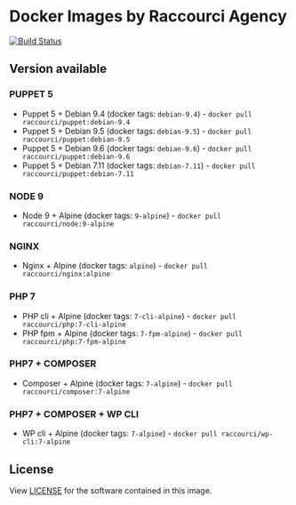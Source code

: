 # Docker Images by Raccourci Agency

[![Build Status](https://travis-ci.org/Raccourci/docker.svg?branch=master)](https://travis-ci.org/Raccourci/docker)

## Version available

### PUPPET 5

- Puppet 5 + Debian 9.4 (docker tags: `debian-9.4`) - `docker pull raccourci/puppet:debian-9.4`
- Puppet 5 + Debian 9.5 (docker tags: `debian-9.5`) - `docker pull raccourci/puppet:debian-9.5`
- Puppet 5 + Debian 9.6 (docker tags: `debian-9.6`) - `docker pull raccourci/puppet:debian-9.6`
- Puppet 5 + Debian 7.11 (docker tags: `debian-7.11`) - `docker pull raccourci/puppet:debian-7.11`

### NODE 9

- Node 9 + Alpine (docker tags: `9-alpine`) - `docker pull raccourci/node:9-alpine`

### NGINX

- Nginx + Alpine (docker tags: `alpine`) - `docker pull raccourci/nginx:alpine`

### PHP 7

- PHP cli + Alpine (docker tags: `7-cli-alpine`) - `docker pull raccourci/php:7-cli-alpine`
- PHP fpm + Alpine (docker tags: `7-fpm-alpine`) - `docker pull raccourci/php:7-fpm-alpine`

### PHP7 + COMPOSER

- Composer + Alpine (docker tags: `7-alpine`) - `docker pull raccourci/composer:7-alpine`

### PHP7 + COMPOSER + WP CLI

- WP cli + Alpine (docker tags: `7-alpine`) - `docker pull raccourci/wp-cli:7-alpine`

## License

View [LICENSE](LICENSE) for the software contained in this image.
